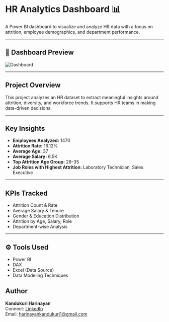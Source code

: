 # HR Analytics Dashboard 📊

A Power BI dashboard to visualize and analyze HR data with a focus on attrition, employee demographics, and department performance.

---

## 📸 Dashboard Preview

![Dashboard](assets/dashboard.png)

---

##  Project Overview

This project analyzes an HR dataset to extract meaningful insights around attrition, diversity, and workforce trends. It supports HR teams in making data-driven decisions.

---

##  Key Insights

- **Employees Analyzed:** 1470
- **Attrition Rate:** 16.12%
- **Average Age:** 37
- **Average Salary:** 6.5K
- **Top Attrition Age Group:** 26–35
- **Job Roles with Highest Attrition:** Laboratory Technician, Sales Executive

---

##  KPIs Tracked

- Attrition Count & Rate  
- Average Salary & Tenure  
- Gender & Education Distribution  
- Attrition by Age, Salary, Role  
- Department-wise Analysis  

---

## ⚙️ Tools Used

- Power BI  
- DAX  
- Excel (Data Source)  
- Data Modeling Techniques


## Author

**Kandukuri Harinayan**  
Connect: [LinkedIn](https://linkedin.com/in/your-profile)  
Email: harinayankandukuri1@gmail.com
